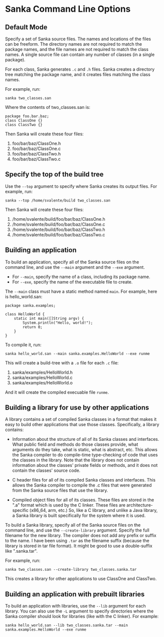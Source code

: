 # Sanka Command Line Options

## Default Mode

Specify a set of Sanka source files. The names and locations of the
files can be freeform. The directory names are not required to match
the package names, and the file names are not required to match the
class names. A single source file can contain any number of classes
(in a single package).

For each class, Sanka generates `.c` and `.h` files. Sanka creates a
directory tree matching the package name, and it creates files
matching the class names.

For example, run:
~~~
sanka two_classes.san
~~~
Where the contents of two_classes.san is:
~~~
package foo.bar.baz;
class ClassOne {}
class ClassTwo {}
~~~
Then Sanka will create these four files:
1. foo/bar/baz/ClassOne.h
2. foo/bar/baz/ClassOne.c
3. foo/bar/baz/ClassTwo.h
4. foo/bar/baz/ClassTwo.c

## Specify the top of the build tree

Use the `--top` argument to specify where Sanka creates its output
files. For example, run:
~~~
sanka --top /home/svalente/build two_classes.san
~~~
Then Sanka will create these four files:
1. /home/svalente/build/foo/bar/baz/ClassOne.h
2. /home/svalente/build/foo/bar/baz/ClassOne.c
3. /home/svalente/build/foo/bar/baz/ClassTwo.h
4. /home/svalente/build/foo/bar/baz/ClassTwo.c

## Building an application

To build an application, specify all of the Sanka source files on the
command line, and use the `--main` argument and the `--exe` argument.

* For `--main`, specify the name of a class, including its package name.
* For `--exe`, specify the name of the executable file to create.

The `--main` class must have a static method named `main`. For example,
here is hello_world.san:
~~~
package sanka.examples;

class HelloWorld {
    static int main([]String argv) {
        System.println("Hello, world!");
        return 0;
    }
}
~~~
To compile it, run:
~~~
sanka hello_world.san --main sanka.examples.HelloWorld --exe runme
~~~
This will create a build-tree with a `.o` file for each `.c` file:
1. sanka/examples/HelloWorld.h
2. sanka/examples/HelloWorld.c
3. sanka/examples/HelloWorld.o

And it will create the compiled execuable file `runme`.

## Building a library for use by other applications

A library contains a set of compiled Sanka classes in a format that
makes it easy to build other applications that use those
classes. Specifically, a library contains:

* Information about the structure of all of its Sanka classes and
  interfaces. What public field and methods do those classes provide,
  what arguments do they take, what is static, what is abstract,
  etc. This allows the Sanka compiler to do compile-time type-checking
  of code that uses the classes in the library. Note that the library
  does not contain information about the classes' private fields or
  methods, and it does not contain the classes' source code.

* C header files for all of its compiled Sanka classes and interfaces.
  This allows the Sanka compiler to compile the .c files that were
  generated from the Sanka source files that use the library.

* Compiled object files for all of its classes. These files are stored
  in the ".a" format which is used by the C linker. These files are
  architecture-specific (x86_64, arm, etc.) So, like a C library, and
  unlike a Java library, a Sanka library is built specifically for the
  system where it is used.

To build a Sanka library, specify all of the Sanka source files on the
command line, and use the `--create-library` argument. Specify the
full filename for the new library. The compiler does not add any
prefix or suffix to the name. I have been using `.tar` as the filename
suffix (because the library is stored in tar file format). It might be
good to use a double-suffix like ".sanka.tar".

For example, run:
~~~
sanka two_classes.san --create-library two_classes.sanka.tar
~~~
This creates a library for other applications to use ClassOne and ClassTwo.

## Building an application with prebuilt libraries

To build an application with libraries, use the `--lib` argument for
each library. You can also use the `-L` argument to specify
directories where the Sanka compiler should look for libraries (like
with the C linker). For example:
~~~
sanka hello_world.san --lib two_classes.sanka.tar --main sanka.examples.HelloWorld --exe runme
~~~
